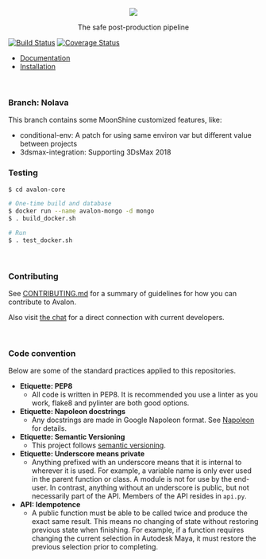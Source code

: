 <p align="center">
  <img align="center" src=https://user-images.githubusercontent.com/2152766/27429443-fefb534e-573c-11e7-8b0d-6b99ff1d9870.png>
</p>
<p align="center">
  The safe post-production pipeline
</p>

[![Build Status](https://travis-ci.org/MoonShineVFX/avalon-core.svg?branch=nolava)](https://travis-ci.org/MoonShineVFX/avalon-core?branch=nolava) [![Coverage Status](https://coveralls.io/repos/github/MoonShineVFX/avalon-core/badge.svg?branch=nolava)](https://coveralls.io/github/MoonShineVFX/avalon-core?branch=nolava)

- [Documentation](https://getavalon.github.io)
- [Installation](https://getavalon.github.io/2.0/guides/#install)

<br>

### Branch: Nolava

This branch contains some MoonShine customized features, like:
* conditional-env: A patch for using same environ var but different value between projects
* 3dsmax-integration: Supporting 3DsMax 2018

### Testing

```bash
$ cd avalon-core

# One-time build and database
$ docker run --name avalon-mongo -d mongo
$ . build_docker.sh

# Run
$ . test_docker.sh
```

<br>

### Contributing

See [CONTRIBUTING.md](https://github.com/getavalon/core/blob/master/CONTRIBUTING.md) for a summary of guidelines for how you can contribute to Avalon.

Also visit [the chat](https://gitter.im/getavalon/Lobby) for a direct connection with current developers.

<br>

### Code convention

Below are some of the standard practices applied to this repositories.

- **Etiquette: PEP8**
 	- All code is written in PEP8. It is recommended you use a linter as you work, flake8 and pylinter are both good options.
- **Etiquette: Napoleon docstrings**
	- Any docstrings are made in Google Napoleon format. See [Napoleon](https://sphinxcontrib-napoleon.readthedocs.io/en/latest/example_google.html) for details.
- **Etiquette: Semantic Versioning**
	- This project follows [semantic versioning](http://semver.org).
- **Etiquette: Underscore means private**
	- Anything prefixed with an underscore means that it is internal to wherever it is used. For example, a variable name is only ever used in the parent function or class. A module is not for use by the end-user. In contrast, anything without an underscore is public, but not necessarily part of the API. Members of the API resides in `api.py`.
- **API: Idempotence**
 	- A public function must be able to be called twice and produce the exact same result. This means no changing of state without restoring previous state when finishing. For example, if a function requires changing the current selection in Autodesk Maya, it must restore the previous selection prior to completing.
